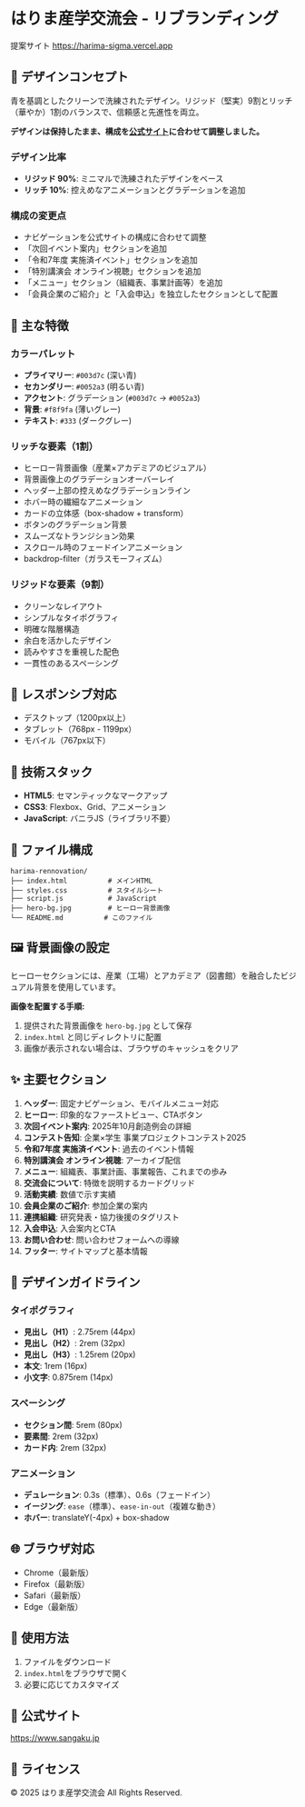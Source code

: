 ﻿# はりま産学交流会 - リブランディング

提案サイト
https://harima-sigma.vercel.app

## 🎨 デザインコンセプト

青を基調としたクリーンで洗練されたデザイン。リジッド（堅実）9割とリッチ（華やか）1割のバランスで、信頼感と先進性を両立。

**デザインは保持したまま、構成を[公式サイト](https://www.sangaku.jp/)に合わせて調整しました。**

### デザイン比率
- **リジッド 90%**: ミニマルで洗練されたデザインをベース
- **リッチ 10%**: 控えめなアニメーションとグラデーションを追加

### 構成の変更点
- ナビゲーションを公式サイトの構成に合わせて調整
- 「次回イベント案内」セクションを追加
- 「令和7年度 実施済イベント」セクションを追加
- 「特別講演会 オンライン視聴」セクションを追加
- 「メニュー」セクション（組織表、事業計画等）を追加
- 「会員企業のご紹介」と「入会申込」を独立したセクションとして配置

## 🎯 主な特徴

### カラーパレット
- **プライマリー**: `#003d7c` (深い青)
- **セカンダリー**: `#0052a3` (明るい青)
- **アクセント**: グラデーション (`#003d7c` → `#0052a3`)
- **背景**: `#f8f9fa` (薄いグレー)
- **テキスト**: `#333` (ダークグレー)

### リッチな要素（1割）
- ヒーロー背景画像（産業×アカデミアのビジュアル）
- 背景画像上のグラデーションオーバーレイ
- ヘッダー上部の控えめなグラデーションライン
- ホバー時の繊細なアニメーション
- カードの立体感（box-shadow + transform）
- ボタンのグラデーション背景
- スムーズなトランジション効果
- スクロール時のフェードインアニメーション
- backdrop-filter（ガラスモーフィズム）

### リジッドな要素（9割）
- クリーンなレイアウト
- シンプルなタイポグラフィ
- 明確な階層構造
- 余白を活かしたデザイン
- 読みやすさを重視した配色
- 一貫性のあるスペーシング

## 📱 レスポンシブ対応

- デスクトップ（1200px以上）
- タブレット（768px - 1199px）
- モバイル（767px以下）

## 🚀 技術スタック

- **HTML5**: セマンティックなマークアップ
- **CSS3**: Flexbox、Grid、アニメーション
- **JavaScript**: バニラJS（ライブラリ不要）

## 📂 ファイル構成

```
harima-rennovation/
├── index.html          # メインHTML
├── styles.css          # スタイルシート
├── script.js           # JavaScript
├── hero-bg.jpg         # ヒーロー背景画像
└── README.md          # このファイル
```

## 🖼️ 背景画像の設定

ヒーローセクションには、産業（工場）とアカデミア（図書館）を融合したビジュアル背景を使用しています。

**画像を配置する手順:**
1. 提供された背景画像を `hero-bg.jpg` として保存
2. `index.html` と同じディレクトリに配置
3. 画像が表示されない場合は、ブラウザのキャッシュをクリア

## ✨ 主要セクション

1. **ヘッダー**: 固定ナビゲーション、モバイルメニュー対応
2. **ヒーロー**: 印象的なファーストビュー、CTAボタン
3. **次回イベント案内**: 2025年10月創造例会の詳細
4. **コンテスト告知**: 企業×学生 事業プロジェクトコンテスト2025
5. **令和7年度 実施済イベント**: 過去のイベント情報
6. **特別講演会 オンライン視聴**: アーカイブ配信
7. **メニュー**: 組織表、事業計画、事業報告、これまでの歩み
8. **交流会について**: 特徴を説明するカードグリッド
9. **活動実績**: 数値で示す実績
10. **会員企業のご紹介**: 参加企業の案内
11. **連携組織**: 研究発表・協力後援のタグリスト
12. **入会申込**: 入会案内とCTA
13. **お問い合わせ**: 問い合わせフォームへの導線
14. **フッター**: サイトマップと基本情報

## 🎨 デザインガイドライン

### タイポグラフィ
- **見出し（H1）**: 2.75rem (44px)
- **見出し（H2）**: 2rem (32px)
- **見出し（H3）**: 1.25rem (20px)
- **本文**: 1rem (16px)
- **小文字**: 0.875rem (14px)

### スペーシング
- **セクション間**: 5rem (80px)
- **要素間**: 2rem (32px)
- **カード内**: 2rem (32px)

### アニメーション
- **デュレーション**: 0.3s（標準）、0.6s（フェードイン）
- **イージング**: `ease`（標準）、`ease-in-out`（複雑な動き）
- **ホバー**: translateY(-4px) + box-shadow

## 🌐 ブラウザ対応

- Chrome（最新版）
- Firefox（最新版）
- Safari（最新版）
- Edge（最新版）

## 📝 使用方法

1. ファイルをダウンロード
2. `index.html`をブラウザで開く
3. 必要に応じてカスタマイズ

## 🔗 公式サイト

https://www.sangaku.jp

## 📄 ライセンス

© 2025 はりま産学交流会 All Rights Reserved.

